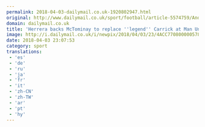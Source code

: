 ```yaml
---
permalink: 2018-04-03-dailymail.co.uk-1920802947.html
original: http://www.dailymail.co.uk/sport/football/article-5574759/Ander-Herrera-backs-Scott-McTominay-replace-Man-United-legend-Michael-Carrick.html?ITO=1490&ns_mchannel=rss&ns_campaign=1490
domain: dailymail.co.uk
title: 'Herrera backs McTominay to replace ''legend'' Carrick at Man United'
image: http://i.dailymail.co.uk/i/newpix/2018/04/03/23/4ACC770800000578-0-image-a-15_1522795091271.jpg
date: 2018-04-03 23:07:53
category: sport
translations: 
 - 'es'
 - 'de'
 - 'ru'
 - 'ja'
 - 'fr'
 - 'it'
 - 'zh-CN'
 - 'zh-TW'
 - 'ar'
 - 'pt'
 - 'hy'
---
```


